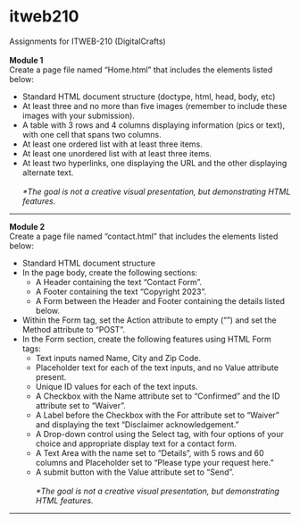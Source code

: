 # itweb210
Assignments for ITWEB-210 (DigitalCrafts) <br><br>
<strong>Module 1</strong>
<br>
Create a page file named “Home.html” that includes the elements listed below:

- Standard HTML document structure (doctype, html, head, body, etc)
- At least three and no more than five images (remember to include these images with your submission).
- A table with 3 rows and 4 columns displaying information (pics or text), with one cell that spans two columns.
- At least one ordered list with at least three items.
- At least one unordered list with at least three items.
- At least two hyperlinks, one displaying the URL and the other displaying alternate text.
<br><br>
<em>*The goal is not a creative visual presentation, but demonstrating HTML features.</em>
<hr>
<strong>Module 2</strong>
<br>
Create a page file named “contact.html” that includes the elements listed below:

- Standard HTML document structure
- In the page body, create the following sections:
  - A Header containing the text “Contact Form”.
  - A Footer containing the text “Copyright 2023”.
  - A Form between the Header and Footer containing the details listed below.
- Within the Form tag, set the Action attribute to empty (“”) and set the Method attribute to “POST”.
- In the Form section, create the following features using HTML Form tags:
  - Text inputs named Name, City and Zip Code.
  - Placeholder text for each of the text inputs, and no Value attribute present.
  - Unique ID values for each of the text inputs.
  - A Checkbox with the Name attribute set to “Confirmed” and the ID attribute set to “Waiver”.
  - A Label before the Checkbox with the For attribute set to “Waiver” and displaying the text “Disclaimer acknowledgement.”
  - A Drop-down control using the Select tag, with four options of your choice and appropriate display text for a contact form.
  - A Text Area with the name set to “Details”, with 5 rows and 60 columns and Placeholder set to “Please type your request here.”
  - A submit button with the Value attribute set to “Send”.
<br><br>
<em>*The goal is not a creative visual presentation, but demonstrating HTML features.</em>
<hr>